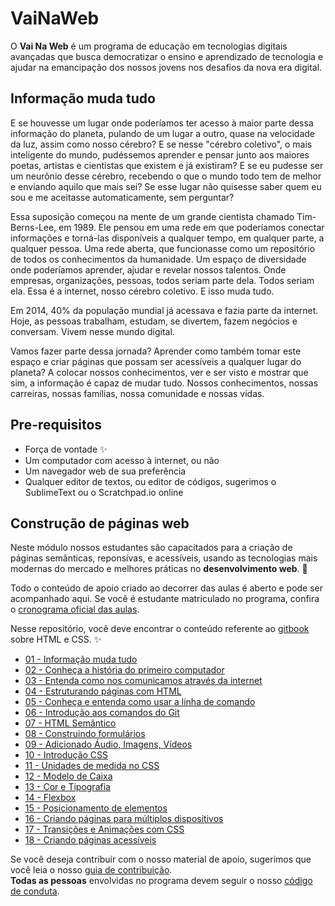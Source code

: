 # VaiNaWeb

O **Vai Na Web** é um programa de educação em tecnologias digitais avançadas que busca democratizar o ensino e aprendizado de tecnologia e ajudar na emancipação dos nossos jovens nos desafios da nova era digital.

## Informação muda tudo

E se houvesse um lugar onde poderíamos ter acesso à maior parte dessa informação do planeta, pulando de um lugar a outro, quase na velocidade da luz, assim como nosso cérebro? E se nesse "cérebro coletivo", o mais inteligente do mundo, pudéssemos aprender e pensar junto aos maiores poetas, artistas e cientistas que existem e já existiram? E se eu pudesse ser um neurônio desse cérebro, recebendo o que o mundo todo tem de melhor e enviando aquilo que mais sei? Se esse lugar não quisesse saber quem eu sou e me aceitasse automaticamente, sem perguntar?

Essa suposição começou na mente de um grande cientista chamado Tim-Berns-Lee, em 1989. Ele pensou em uma rede em que poderíamos conectar informações e torná-las disponíveis a qualquer tempo, em qualquer parte, a qualquer pessoa. Uma rede aberta, que funcionasse como um repositório de todos os conhecimentos da humanidade. Um espaço de diversidade onde poderíamos aprender, ajudar e revelar nossos talentos. Onde empresas, organizações, pessoas, todos seriam parte dela. Todos seriam ela. Essa é a internet, nosso cérebro coletivo. E isso muda tudo.

Em 2014, 40% da população mundial já acessava e fazia parte da internet. Hoje, as pessoas trabalham, estudam, se divertem, fazem negócios e conversam. Vivem nesse mundo digital.

Vamos fazer parte dessa jornada? Aprender como também tomar este espaço e criar páginas que possam ser acessíveis a qualquer lugar do planeta? A colocar nossos conhecimentos, ver e ser visto e mostrar que sim, a informação é capaz de mudar tudo. Nossos conhecimentos, nossas carreiras, nossas famílias, nossa comunidade e nossas vidas.

## Pre-requisitos
* Força de vontade :sparkles:
* Um computador com acesso à internet, ou não
* Um navegador web de sua preferência
* Qualquer editor de textos, ou editor de códigos, sugerimos o SublimeText ou o Scratchpad.io online

## Construção de páginas web

Neste módulo nossos estudantes são capacitados para a criação de páginas semânticas, reponsivas, e acessíveis, usando as tecnologias mais modernas do mercado e melhores práticas no **desenvolvimento web**. :rocket:

Todo o conteúdo de apoio criado ao decorrer das aulas é aberto e pode ser acompanhado aqui. Se você é estudante matriculado no programa, confira o [cronograma oficial das aulas](https://docs.google.com/document/d/105rl_wwvvyoIO2EDXPLd5T1HeKxWszM4iZIN91lvt5g/edit?usp=sharing).

Nesse repositório, você deve encontrar o conteúdo referente ao [gitbook](https://vainaweb.gitbooks.io/primeiros-passos-web) sobre HTML e CSS. :sparkles:

* [01 - Informação muda tudo](capitulos/01)
* [02 - Conheça a história do primeiro computador](capitulos/02)
* [03 - Entenda como nos comunicamos através da internet](capitulos/03)
* [04 - Estruturando páginas com HTML](capitulos/04)
* [05 - Conheça e entenda como usar a linha de comando](capitulos/05)
* [06 - Introdução aos comandos do Git](capitulos/06)
* [07 - HTML Semântico](capitulos/07)
* [08 - Construindo formulários](capitulos/08)
* [09 - Adicionado Áudio, Imagens, Vídeos](capitulos/09)
* [10 - Introdução CSS](capitulos/10)
* [11 - Unidades de medida no CSS](capitulos/11)
* [12 - Modelo de Caixa](capitulos/12)
* [13 - Cor e Tipografia](capitulos/13)
* [14 - Flexbox](capitulos/14)
* [15 - Posicionamento de elementos](capitulos/15)
* [16 - Criando páginas para múltiplos dispositivos](capitulos/16)
* [17 - Transições e Animações com CSS](capitulos/17)
* [18 - Criando páginas acessíveis](capitulos/18)

Se você deseja contribuir com o nosso material de apoio, sugerimos que você leia o nosso [guia de contribuição](CONTRIBUTING.md). <br>
**Todas as pessoas** envolvidas no programa devem seguir o nosso [código de conduta](CODE_OF_CONDUCT.md).
